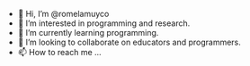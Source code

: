 - 👋 Hi, I’m @romelamuyco
- 👀 I’m interested in programming and research.
- 🌱 I’m currently learning programming.
- 💞️ I’m looking to collaborate on educators and programmers. 
- 📫 How to reach me ...

<!---
romelamuyco/romelamuyco is a ✨ special ✨ repository because its `README.md` (this file) appears on your GitHub profile.
You can click the Preview link to take a look at your changes.
--->
